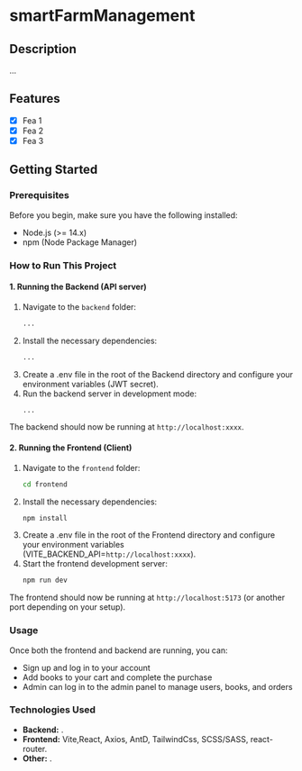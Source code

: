 # smartFarmManagement

## Description
...

## Features
- [x] Fea 1
- [x] Fea 2
- [x] Fea 3

## Getting Started

### Prerequisites
Before you begin, make sure you have the following installed:
- Node.js (>= 14.x)
- npm (Node Package Manager)

### How to Run This Project

#### 1. Running the Backend (API server)
1. Navigate to the `backend` folder:
   ```bash
   ...
2. Install the necessary dependencies:
   ```bash
   ...
3. Create a .env file in the root of the Backend directory and configure your environment variables (JWT secret).
4. Run the backend server in development mode:
   ```bash
   ...
The backend should now be running at `http://localhost:xxxx`.
#### 2. Running the Frontend (Client)
1. Navigate to the `frontend` folder:
   ```bash
   cd frontend
2. Install the necessary dependencies:
   ```bash
   npm install
3. Create a .env file in the root of the Frontend directory and configure your environment variables (VITE_BACKEND_API=`http://localhost:xxxx`).
4. Start the frontend development server:
   ```bash
   npm run dev
The frontend should now be running at `http://localhost:5173` (or another port depending on your setup).
### Usage
Once both the frontend and backend are running, you can:
- Sign up and log in to your account
- Add books to your cart and complete the purchase
- Admin can log in to the admin panel to manage users, books, and orders
### Technologies Used
- __Backend:__ .
- __Frontend:__ Vite,React, Axios, AntD, TailwindCss, SCSS/SASS, react-router.
- __Other:__ .